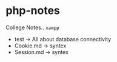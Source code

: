 # php-notes
College Notes.. `xampp`

- test -> All about database connectivity
- Cookie.md -> syntex
- Session.md -> syntex
